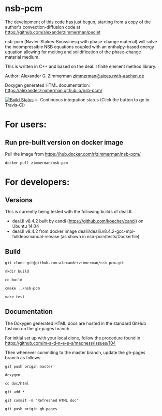 # nsb-pcm

The development of this code has just begun, starting from a copy of the author's convection-diffusion code at https://github.com/alexanderzimmerman/peclet

nsb-pcm (Navier-Stokes-Boussinesq with phase-change material) will solve the incompressible NSB equations coupled with an enthalpy-based energy equation allowing for melting and solidification of the phase-change material medium.

This is written in C++ and based on the deal.II finite element method library.

Author: Alexander G. Zimmerman <zimmerman@aices.rwth-aachen.de>

Doxygen generated HTML documentation: https://alexanderzimmerman.github.io/nsb-pcm/

[![Build Status](https://travis-ci.org/alexanderzimmerman/nsb-pcm.svg?branch=master)](https://travis-ci.org/alexanderzimmerman/nsb-pcm) <- Continuous integration status (Click the button to go to Travis-CI)

# For users:
## Run pre-built version on docker image

Pull the image from https://hub.docker.com/r/zimmerman/nsb-pcm/

    docker pull zimmerman/nsb-pcm

# For developers:
## Versions

This is currently being tested with the following builds of deal.II:
- deal.II v8.4.2 built by candi (https://github.com/koecher/candi) on Ubuntu 14.04
- deal.II v8.4.2 from docker image dealii/dealii:v8.4.2-gcc-mpi-fulldepsmanual-release (as shown in nsb-pcm/tests/Dockerfile)

## Build

    git clone git@github.com:alexanderzimmerman/nsb-pcm.git

    mkdir build

    cd build

    cmake ../nsb-pcm

    make test
    
## Documentation
The Doxygen generated HTML docs are hosted in the standard GitHub fashion on the gh-pages branch.

For initial set up with your local clone, follow the procedure found in https://github.com/m-a-d-n-e-s-s/madness/issues/104

Then whenever commiting to the master branch, update the gh-pages branch as follows:

    git push origin master

    doxygen

    cd doc/html

    git add *

    git commit -m "Refreshed HTML doc"

    git push origin gh-pages
